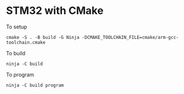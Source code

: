 # STM32 with CMake

To setup 

```shell
cmake -S . -B build -G Ninja -DCMAKE_TOOLCHAIN_FILE=cmake/arm-gcc-toolchain.cmake
```

To build 
```shell
ninja -C build
```

To program
```shell
ninja -C build program
```
